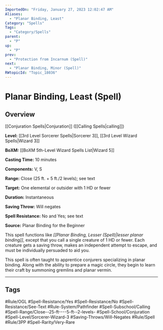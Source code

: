 ```yaml
---
ImportedOn: "Friday, January 27, 2023 12:02:47 AM"
Aliases:
  - "Planar Binding, Least"
Category: "Spells"
Tags:
  - "Category/Spells"
parent:
  - "P"
up:
  - "P"
prev:
  - "Protection from Incarnum (Spell)"
next:
  - "Planar Binding, Minor (Spell)"
RWtopicId: "Topic_18036"
---
```

# Planar Binding, Least (Spell)
## Overview
[[Conjuration Spells|Conjuration]] ([[Calling Spells|calling]])

**Level:** [[3rd Level Sorcerer Spells|Sorcerer 3]], [[3rd Level Wizard Spells|Wizard 3]]

**BoXM:** [[BoXM 5th-Level Wizard Spells List|Wizard 5]]

**Casting Time:** 10 minutes

**Components:** V, S

**Range:** Close (25 ft. + 5 ft./2 levels); see text

**Target:** One elemental or outsider with 1 HD or fewer

**Duration:** Instantaneous

**Saving Throw:** Will negates

**Spell Resistance:** No and Yes; see text

**Source:** Planar Binding for the Beginner

This spell functions like *[[Planar Binding, Lesser (Spell)|lesser planar binding]]*, except that you call a single creature of 1 HD or fewer. Each creature gets a saving throw, makes an independent attempt to escape, and must be individually persuaded to aid you.

This spell is often taught to apprentice conjurers specializing in planar binding. Along with the ability to prepare a magic circle, they begin to learn their craft by summoning gremlins and planar vermin.


---
## Tags
#Rule/OGL #Spell-Resistance/Yes #Spell-Resistance/No #Spell-Resistance/See-Text #Rule-System/Pathfinder #Spell-Subschool/Calling #Spell-Range/Close--25-ft----5-ft--2-levels- #Spell-School/Conjuration #Spell-Level/Sorcerer-Wizard-3 #Saving-Throws/Will-Negates #Rule/Spell #Rule/3PP #Spell-Rarity/Very-Rare

